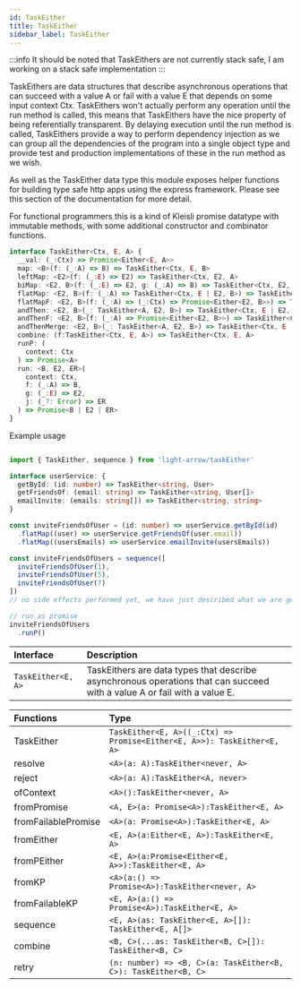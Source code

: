 ```yaml
---
id: TaskEither
title: TaskEither
sidebar_label: TaskEither
---
```


:::info
It should be noted that TaskEithers are not currently stack safe, I am working on a stack safe implementation
:::

TaskEithers are data structures that describe asynchronous operations that can succeed with a value A or fail with a value E that depends on some input context Ctx. TaskEithers won't actually perform any operation until the run method is called, this means that TaskEithers have the nice property of being referentially transparent. By delaying execution until the run method is called, TaskEithers provide a way to perform dependency injection as we can group all the dependencies of the program into a single object type and provide test and production implementations of these in the run method as we wish.

As well as the TaskEither data type this module exposes helper functions for building type safe http apps using the express framework. Please see this section of the documentation for more detail.

For functional programmers this is a kind of Kleisli promise datatype with immutable methods, with some additional constructor and combinator functions.

```ts
interface TaskEither<Ctx, E, A> {
  __val: (_:Ctx) => Promise<Either<E, A>>
  map: <B>(f: (_:A) => B) => TaskEither<Ctx, E, B>
  leftMap: <E2>(f: (_:E) => E2) => TaskEither<Ctx, E2, A>
  biMap: <E2, B>(f: (_:E) => E2, g: (_:A) => B) => TaskEither<Ctx, E2, B>
  flatMap: <E2, B>(f: (_:A) => TaskEither<Ctx, E | E2, B>) => TaskEither<Ctx, E | E2, B>
  flatMapF: <E2, B>(f: (_:A) => (_:Ctx) => Promise<Either<E2, B>>) => TaskEither<Ctx, E | E2, B>
  andThen: <E2, B>(_: TaskEither<A, E2, B>) => TaskEither<Ctx, E | E2, B>
  andThenF: <E2, B>(f: (_:A) => Promise<Either<E2, B>>) => TaskEither<Ctx, E | E2, B>
  andThenMerge: <E2, B>(_: TaskEither<A, E2, B>) => TaskEither<Ctx, E | E2, A & B>
  combine: (f:TaskEither<Ctx, E, A>) => TaskEither<Ctx, E, A>
  runP: (
    context: Ctx
  ) => Promise<A>
  run: <B, E2, ER>(
    context: Ctx,
    f: (_:A) => B,
    g: (_:E) => E2,
    j: (_?: Error) => ER
  ) => Promise<B | E2 | ER>
}
```

Example usage

```ts

import { TaskEither, sequence } from 'light-arrow/taskEither'

interface userService: {
  getById: (id: number) => TaskEither<string, User>
  getFriendsOf: (email: string) => TaskEither<string, User[]>
  emailInvite: (emails: string[]) => TaskEither<string, string>
}

const inviteFriendsOfUser = (id: number) => userService.getById(id)
  .flatMap((user) => userService.getFriendsOf(user.email))
  .flatMap((usersEmails) => userService.emailInvite(usersEmails))

const inviteFriendsOfUsers = sequence([
  inviteFriendsOfUser(1),
  inviteFriendsOfUser(5),
  inviteFriendsOfUser(7)
])
// no side effects performed yet, we have just described what we are going to do

// run as promise
inviteFriendsOfUsers
  .runP()

```

| Interface      | Description |
| :---        |:---         |
| ```TaskEither<E, A>```   | TaskEithers are data types that describe asynchronous operations that can succeed with a value A or fail with a value E. |

| Functions      | Type |
| :---        |:---         |
| TaskEither   | ```TaskEither<E, A>((_:Ctx) => Promise<Either<E, A>>): TaskEither<E, A>```     |
| resolve   | ```<A>(a: A):TaskEither<never, A>```        |
| reject   | ```<A>(a: A):TaskEither<A, never>```        |
| ofContext   | ```<A>():TaskEither<never, A>```        |
| fromPromise   | ```<A, E>(a: Promise<A>):TaskEither<E, A>```        |
| fromFailablePromise   | ```<A>(a: Promise<A>):TaskEither<E, A>```        |
| fromEither   | ```<E, A>(a:Either<E, A>):TaskEither<E, A>```        |
| fromPEither   | ```<E, A>(a:Promise<Either<E, A>>):TaskEither<E, A>```        |
| fromKP   | ```<A>(a:() => Promise<A>):TaskEither<never, A>```        |
| fromFailableKP   | ```<E, A>(a:() => Promise<A>):TaskEither<E, A>```        |
| sequence   | ```<E, A>(as: TaskEither<E, A>[]): TaskEither<E, A[]>```        |
| combine   | ```<B, C>(...as: TaskEither<B, C>[]): TaskEither<B, C>```        |
| retry   | ```(n: number) => <B, C>(a: TaskEither<B, C>): TaskEither<B, C>```        |